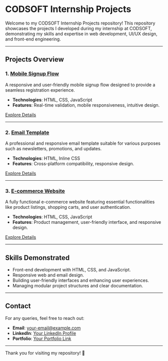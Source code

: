 # CODSOFT Internship Projects

Welcome to my CODSOFT Internship Projects repository! This repository showcases the projects I developed during my internship at CODSOFT, demonstrating my skills and expertise in web development, UI/UX design, and front-end engineering.

---

## Projects Overview

### 1. [Mobile Signup Flow](./MobileSignupFlow/README.md)
A responsive and user-friendly mobile signup flow designed to provide a seamless registration experience.  
- **Technologies**: HTML, CSS, JavaScript  
- **Features**: Real-time validation, mobile responsiveness, intuitive design.

[Explore Details](./MobileSignupFlow/README.md)

---

### 2. [Email Template](./EmailTemplate/README.md)
A professional and responsive email template suitable for various purposes such as newsletters, promotions, and updates.  
- **Technologies**: HTML, Inline CSS  
- **Features**: Cross-platform compatibility, responsive design.

[Explore Details](./EmailTemplate/README.md)

---

### 3. [E-commerce Website](./EcommerceWebsite/README.md)
A fully functional e-commerce website featuring essential functionalities like product listings, shopping carts, and user authentication.  
- **Technologies**: HTML, CSS, JavaScript  
- **Features**: Product management, user-friendly interface, and responsive design.

[Explore Details](./EcommerceWebsite/README.md)

---

## Skills Demonstrated
- Front-end development with HTML, CSS, and JavaScript.
- Responsive web and email design.
- Building user-friendly interfaces and enhancing user experiences.
- Managing modular project structures and clear documentation.

---

## Contact
For any queries, feel free to reach out:  
- **Email**: your-email@example.com  
- **LinkedIn**: [Your LinkedIn Profile](#)  
- **Portfolio**: [Your Portfolio Link](#)  

---

Thank you for visiting my repository! 🚀  